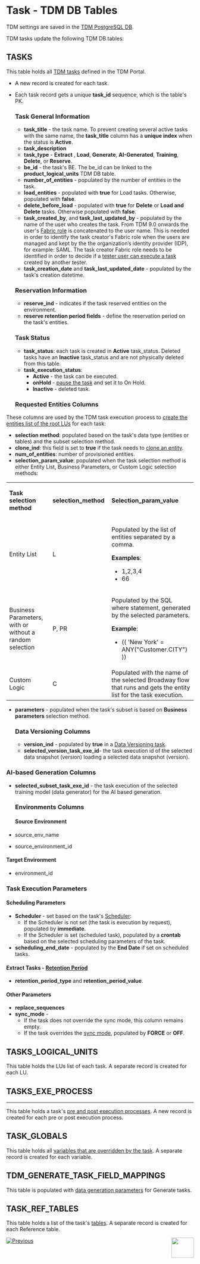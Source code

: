 # Task - TDM DB Tables

TDM settings are saved in the [TDM PostgreSQL DB](/articles/TDM/tdm_architecture/02_tdm_database.md). 

TDM tasks update the following TDM DB tables:

## TASKS

This table holds all [TDM tasks](14_task_overview.md) defined in  the TDM Portal.

- A new record is created for each task.

- Each task record gets a unique **task_id** sequence, which is the table's PK.

  ### Task General Information

  - **task_title**  - the task name. To prevent creating several active tasks with the same name, the **task_title** column has a **unique index** when the status is **Active**.
  - **task_description** 
  - **task_type** - **Extract** , **Load**, **Generate**, **AI-Generated**, **Training**, **Delete**, or **Reserve**.
  - **be_id** - the task's BE. The be_id can be linked to the **product_logical_units** TDM DB table. 
  - **number_of_entities** - populated by the number of entities in the task.
  - **load_entities** - populated with **true** for Load tasks. Otherwise, populated with **false**.
  - **delete_before_load** - populated with **true** for **Delete** or **Load and Delete** tasks. Otherwise populated with **false**.
  - **task_created_by**, and  **task_last_updated_by** - populated by the name of the user who creates the task. From TDM 9.0 onwards the user's [Fabric role](/articles/17_fabric_credentials/01_fabric_credentials_overview.md) is concatenated to the user name. This is needed in order to identify the task creator's Fabric role when the users are managed and kept by the  the organization’s identity provider (IDP), for example: SAML.  The task creator Fabric role needs to be identified in order to decide if a [tester user can execute a task](26_task_execution.md#who-can-execute-a-task-via-the-tdm-portal) created by another tester. 
  - **task_creation_date** and **task_last_updated_date** - populated by the task's creation datetime.
  
  ### Reservation Information
  
  - **reserve_ind**  - indicates if the task reserved entities on the environment.
  - **reserve retention period fields** - define the reservation period on the task's entities.
  
  
  


  ### Task Status

  - **task_status**: each task is created in **Active** task_status. Deleted tasks have an **Inactive** task_status and are not physically deleted from this table.
  - **task_execution_status**: 
    - **Active** - the task can be executed.
    - **onHold** - [pause the task](/articles/TDM/tdm_gui/26_task_execution.md#holding-task-execution) and set it to On Hold.
    - **Inactive** - deleted task.

  ### Requested Entities Columns

These columns are used by the TDM task execution process to [create the entities list of the root LUs](/articles/TDM/tdm_architecture/03a_task_execution_building_entity_list_on_tasks_LUs.md#root-lus) for each task: 

  - **selection method**: populated based on the task's data type (entities or tables) and the subset selection method. 
  - **clone_ind**: this field is set to **true** if the task needs to [clone an entity](17a_task_target_component_entities.md#generate-clones-for-an-entity).
  - **num_of_entities**: number of provisioned entities.
  - **selection_param_value**: populated when the task selection method is either Entity List, Business Parameters, or Custom Logic selection methods:

  <table width="900pxl">
  <tbody>
  <tr>
  <td width="300pxl">
  <p><strong>Task selection method</strong></p>
  </td>
  <td width="200pxl">
  <p><strong>selection_method</strong></p>
  </td>
  <td width="400pxl">
  <p><strong>Selection_param_value</strong></p>
  </td>
  </tr>
  <tr>
  <td width="300pxl">
  <p>Entity List</p>
  </td>
  <td width="200pxl">
  <p>L</p>
  </td>
  <td width="400pxl">
  <p>Populated by the list of entities separated by a comma.</p>
  <p><strong>Examples</strong>:</p>
  <ul>
  <li>1,2,3,4</li>
  <li>66</li>
  </ul>
  </td>
  </tr>
  <tr>
  <td width="300pxl">
  <p>Business Parameters, with or without a random selection</p>
  </td>
  <td width="200pxl">
  <p>P, PR</p>
  </td>
  <td width="400pxl">
  <p>Populated by the SQL where statement, generated by the selected parameters.</p>
  <p><strong>Example</strong>:</p>
  <ul>
  <li>(( 'New York' = ANY("Customer.CITY") ))</li>
  </ul>
  </td>
  </tr>
  <tr>
  <td width="300pxl">
      <p>Custom Logic</p>    
  </td>
  <td>C</td>
  <td>Populated with the name of the selected Broadway flow that runs and gets the entity list for the task execution.</td>    
      </tr>    
  </tbody>
  </table>

 

- **parameters** - populated when the task's subset is based on **Business parameters** selection method.

  ### Data Versioning Columns

  - **version_ind** - populated by **true** in a [Data Versioning task](15_data_flux_task.md).
  - **selected_version_task_exe_id**- the task execution id of the selected data snapshot (version) loading a selected data snapshot (version). 

### AI-based Generation Columns

- **selected_subset_task_exe_id** - the task execution of the selected training model (data generator) for the AI based generation.

  ### Environments Columns

  #### Source Environment

- source_env_name 

- source_environment_id


#### Target Environment

- environment_id

### Task Execution Parameters

#### Scheduling Parameters

- **Scheduler** - set based on the task's [Scheduler](22_task_execution_timing_tab.md):
  - If the Scheduler is not set (the task is execution by request), populated by **immediate**.
  - If the Scheduler is set (scheduled task), populated by a **crontab** based on the selected scheduling parameters of the task.
- **scheduling_end_date** - populated by the **End Date** if set on scheduled tasks.

#### Extract Tasks - [Retention Period](16_extract_task.md#retention-period)

- **retention_period_type** and **retention_period_value**.




#### Other Parameters

- **replace_sequences**
- **sync_mode** - 
  - If the task does not override the sync mode, this column remains empty.
  - If the task overrides the [sync mode](19_load_task_request_parameters_regular_mode.md#override-sync-mode), populated by **FORCE** or **OFF**. 

 

## TASKS_LOGICAL_UNITS

This table holds the LUs list of each task. A separate record is created for each LU.

## TASKS_EXE_PROCESS

-------------------------

This table holds a task's [pre and post execution processes](21_task_pre_and_post_execution_processes.md). A new record is created for each pre or post execution process.

## TASK_GLOBALS

This table holds all [variables that are overridden by the task](23_task_globals_tab.md). A separate record is created for each variable.



## TDM_GENERATE_TASK_FIELD_MAPPINGS

This table is populated with [data generation parameters](16a_generate_task.md#adding-data-generation-parameters-to-the-task) for Generate tasks.

## TASK_REF_TABLES

This table holds a list of the task's [tables](20_task_provision_tables.md). A separate record is created for each Reference table.

  [![Previous](/articles/images/Previous.png)](20_task_provision_tables.md)[<img align="right" width="60" height="54" src="/articles/images/Next.png">](26_task_execution.md)



